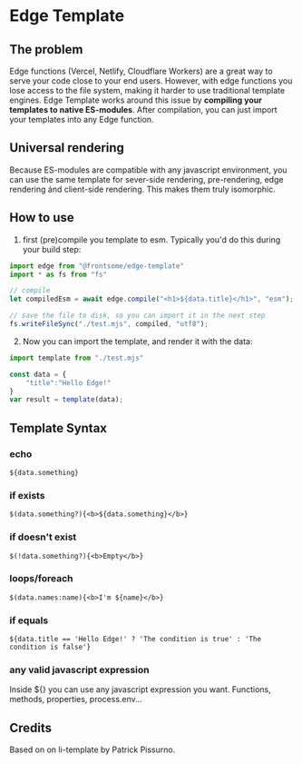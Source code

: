 # Edge Template

## The problem

Edge functions (Vercel, Netlify, Cloudflare Workers) are a great way to serve your code close to your end users. However, with edge functions you lose access to the file system, making it harder to use traditional template engines. Edge Template works around this issue by **compiling your templates to native ES-modules**. After compilation, you can just import your templates into any Edge function.

## Universal rendering
Because ES-modules are compatible with any javascript environment, you can use the same template for sever-side rendering, pre-rendering, edge rendering ánd client-side rendering. This makes them truly isomorphic.

## How to use

1. first (pre)compile you template to esm. Typically you'd do this during your build step:

```js
import edge from "@frontsome/edge-template"
import * as fs from "fs"

// compile
let compiledEsm = await edge.compile("<h1>${data.title}</h1>", "esm"); // or 'str' to render to string

// save the file to disk, so you can import it in the next step
fs.writeFileSync("./test.mjs", compiled, "utf8");

```

2. Now you can import the template, and render it with the data:

```js
import template from "./test.mjs"

const data = {
    "title":"Hello Edge!"
}
var result = template(data);

```

## Template Syntax

### echo

```
${data.something}
```

### if exists

```
$(data.something?){<b>${data.something}</b>}
```

### if doesn't exist

```
$(!data.something?){<b>Empty</b>}
```

### loops/foreach

```
$(data.names:name){<b>I'm ${name}</b>}
```

### if equals

```
${data.title == 'Hello Edge!' ? 'The condition is true' : 'The condition is false'}
```

### any valid javascript expression
Inside ${} you can use any javascript expression you want. Functions, methods, properties, process.env...


## Credits

Based on on li-template by Patrick Pissurno.